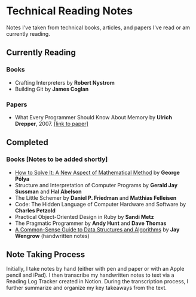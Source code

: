 # Technical Reading Notes

Notes I've taken from technical books, articles, and papers I've read or am currently reading. 

## Currently Reading

### Books
* Crafting Interpreters by **Robert Nystrom**
* Building Git by **James Coglan**

### Papers
* What Every Programmer Should Know About Memory by **Ulrich Drepper**, 2007. [[link to paper]](https://people.freebsd.org/~lstewart/articles/cpumemory.pdf)

## Completed

### Books [Notes to be added shortly]
* [How to Solve It: A New Aspect of Mathematical Method](books/how-to-solve-it.md) by **George Pólya**
* Structure and Interpretation of Computer Programs by **Gerald Jay Sussman** and **Hal Abelson**
* The Little Schemer by **Daniel P. Friedman** and **Matthias Felleisen**
* Code: The Hidden Language of Computer Hardware and Software by **Charles Petzold**
* Practical Object-Oriented Design in Ruby by **Sandi Metz**
* The Pragmatic Programmer by **Andy Hunt** and **Dave Thomas**
* [A Common-Sense Guide to Data Structures and Algorithms](books/common-sense-guide-dsa.md) by **Jay Wengrow** (handwritten notes)


## Note Taking Process

Initially, I take notes by hand (either with pen and paper or with an Apple pencil and iPad). I then transcribe my handwritten notes to text via a Reading Log Tracker created in Notion. During the transcription process, I further summarize and organize my key takeaways from the text. 
